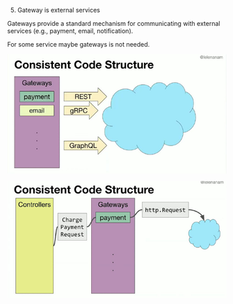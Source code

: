 
5. Gateway is external services

Gateways provide a standard mechanism for communicating with external services (e.g., payment, email, notification).

For some service maybe gateways is not needed. 

![controller](/imgs/gateway.jpg)

![controller](/imgs/gateway2.jpg)


